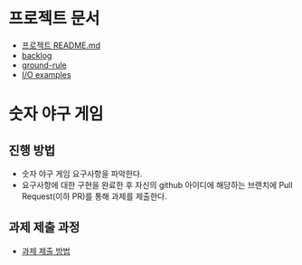 # 프로젝트 문서

- [프로젝트 README.md](https://github.com/dhslrl321/java-baseball-precourse/tree/master/docs)
- [backlog](https://github.com/dhslrl321/java-baseball-precourse/blob/master/docs/backlog.md)
- [ground-rule](https://github.com/dhslrl321/java-baseball-precourse/blob/master/docs/ground-rule.md)
- [I/O examples](https://github.com/dhslrl321/java-baseball-precourse/blob/master/docs/example.md)

# 숫자 야구 게임

## 진행 방법
* 숫자 야구 게임 요구사항을 파악한다.
* 요구사항에 대한 구현을 완료한 후 자신의 github 아이디에 해당하는 브랜치에 Pull Request(이하 PR)를 통해 과제를 제출한다.

## 과제 제출 과정
* [과제 제출 방법](https://github.com/next-step/nextstep-docs/tree/master/precourse)
